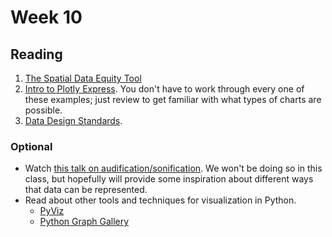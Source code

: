 # Week 10

## Reading

1. [The Spatial Data Equity Tool](https://medium.com/@urban_institute/introducing-a-spatial-equity-data-tool-b959c40298cf)
1. [Intro to Plotly Express](https://plotly.com/python/plotly-express/). You don't have to work through every one of these examples; just review to get familiar with what types of charts are possible.
1. [Data Design Standards](https://xdgov.github.io/data-design-standards/).

### Optional

- Watch [this talk on audification/sonification](https://www.youtube.com/watch?v=55dIfA7C038). We won't be doing so in this class, but hopefully will provide some inspiration about different ways that data can be represented.
- Read about other tools and techniques for visualization in Python.
  - [PyViz](https://pyviz.org/)
  - [Python Graph Gallery](https://www.python-graph-gallery.com/)
